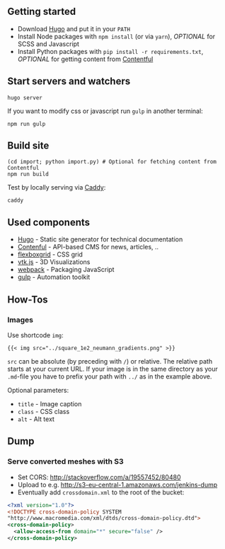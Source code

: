 ## Getting started

- Download [Hugo](https://gohugo.io/#action) and put it in your `PATH`
- Install Node packages with `npm install` (or via `yarn`), *OPTIONAL* for SCSS and Javascript
- Install Python packages with `pip install -r requirements.txt`, *OPTIONAL* for getting content from [Contentful](https://app.contentful.com/spaces/4nuqzxntzxks)

## Start servers and watchers

    hugo server

If you want to modify css or javascript run `gulp` in another terminal:

    npm run gulp

## Build site

    (cd import; python import.py) # Optional for fetching content from Contentful
    npm run build

Test by locally serving via [Caddy](https://caddyserver.com):

    caddy

## Used components

- [Hugo](https://gothugo.com) - Static site generator for technical documentation
- [Contenful](https://www.contentful.com/) -  API-based CMS for news, articles, ..
- [flexboxgrid](http://flexboxgrid.com/) - CSS grid
- [vtk.js](https://kitware.github.io/vtk-js/) - 3D Visualizations
- [webpack](https://webpack.github.io/) - Packaging JavaScript
- [gulp](http://gulpjs.com/) - Automation toolkit

## How-Tos

### Images

Use shortcode `img`:

```
{{< img src="../square_1e2_neumann_gradients.png" >}}
```

`src` can be absolute (by preceding with `/`) or relative. The relative path starts at your current URL. If your image is in the same directory as your `.md`-file you have to prefix your path with `../` as in the example above.

Optional parameters:

- `title` - Image caption
- `class` - CSS class
- `alt` - Alt text

## Dump

### Serve converted meshes with S3

- Set CORS: http://stackoverflow.com/a/19557452/80480
- Upload to e.g. http://s3-eu-central-1.amazonaws.com/jenkins-dump
- Eventually add `crossdomain.xml` to the root of the bucket:

```xml
<?xml version="1.0"?>
<!DOCTYPE cross-domain-policy SYSTEM
"http://www.macromedia.com/xml/dtds/cross-domain-policy.dtd">
<cross-domain-policy>
  <allow-access-from domain="*" secure="false" />
</cross-domain-policy>
```
